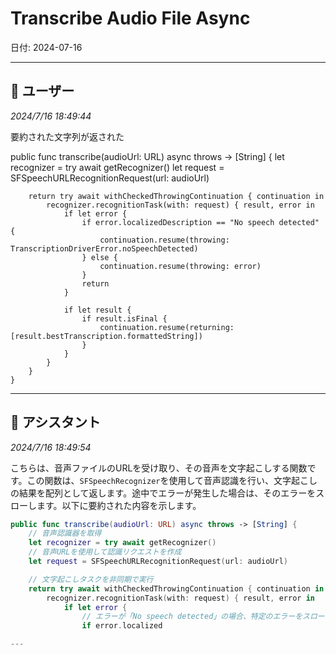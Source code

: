 # Transcribe Audio File Async

日付: 2024-07-16

---

## 👤 ユーザー
*2024/7/16 18:49:44*

要約された文字列が返された

public func transcribe(audioUrl: URL) async throws -&gt; [String] {
        let recognizer = try await getRecognizer()
        let request = SFSpeechURLRecognitionRequest(url: audioUrl)

        return try await withCheckedThrowingContinuation { continuation in
            recognizer.recognitionTask(with: request) { result, error in
                if let error {
                    if error.localizedDescription == "No speech detected" {
                        continuation.resume(throwing: TranscriptionDriverError.noSpeechDetected)
                    } else {
                        continuation.resume(throwing: error)
                    }
                    return
                }

                if let result {
                    if result.isFinal {
                        continuation.resume(returning: [result.bestTranscription.formattedString])
                    }
                }
            }
        }
    }

---

## 🤖 アシスタント
*2024/7/16 18:49:54*

こちらは、音声ファイルのURLを受け取り、その音声を文字起こしする関数です。この関数は、`SFSpeechRecognizer`を使用して音声認識を行い、文字起こしの結果を配列として返します。途中でエラーが発生した場合は、そのエラーをスローします。以下に要約された内容を示します。

```swift
public func transcribe(audioUrl: URL) async throws -> [String] {
    // 音声認識器を取得
    let recognizer = try await getRecognizer()
    // 音声URLを使用して認識リクエストを作成
    let request = SFSpeechURLRecognitionRequest(url: audioUrl)

    // 文字起こしタスクを非同期で実行
    return try await withCheckedThrowingContinuation { continuation in
        recognizer.recognitionTask(with: request) { result, error in
            if let error {
                // エラーが「No speech detected」の場合、特定のエラーをスロー
                if error.localized

---
